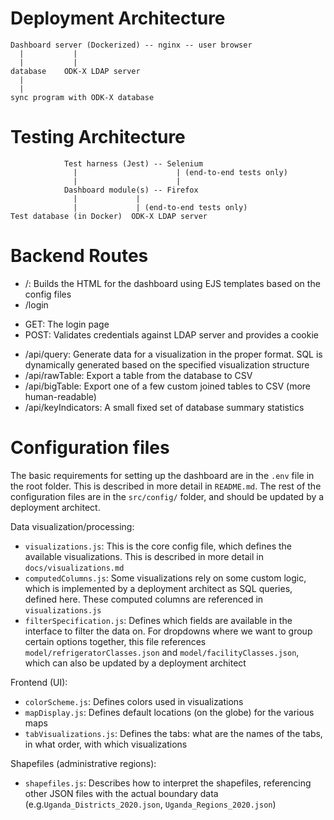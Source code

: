 # Deployment Architecture
```
Dashboard server (Dockerized) -- nginx -- user browser
  |           |
  |           |
database    ODK-X LDAP server
  |
  |
sync program with ODK-X database
```

# Testing Architecture
```
            Test harness (Jest) -- Selenium
              |                      | (end-to-end tests only)
              |                      |
            Dashboard module(s) -- Firefox
              |             |
              |             | (end-to-end tests only)
Test database (in Docker)  ODK-X LDAP server
```

# Backend Routes
* /: Builds the HTML for the dashboard using EJS templates based on the config files
* /login
 - GET:  The login page
 - POST: Validates credentials against LDAP server and provides a cookie
* /api/query: Generate data for a visualization in the proper format. SQL is dynamically generated based on the specified visualization structure
* /api/rawTable: Export a table from the database to CSV
* /api/bigTable: Export one of a few custom joined tables to CSV (more human-readable)
* /api/keyIndicators: A small fixed set of database summary statistics

# Configuration files
The basic requirements for setting up the dashboard are in the `.env` file in the root folder. This is described in more detail in `README.md`.  The rest of the configuration files are in the `src/config/` folder, and should be updated by a deployment architect.

Data visualization/processing:
 * `visualizations.js`: This is the core config file, which defines the available visualizations. This is described in more detail in `docs/visualizations.md`
 * `computedColumns.js`: Some visualizations rely on some custom logic, which is implemented by a deployment architect as SQL queries, defined here. These computed columns are referenced in `visualizations.js`
 * `filterSpecification.js`: Defines which fields are available in the interface to filter the data on. For dropdowns where we want to group certain options together, this file references `model/refrigeratorClasses.json` and `model/facilityClasses.json`, which can also be updated by a deployment architect

Frontend (UI):
 * `colorScheme.js`: Defines colors used in visualizations
 * `mapDisplay.js`: Defines default locations (on the globe) for the various maps
 * `tabVisualizations.js`: Defines the tabs: what are the names of the tabs, in what order, with which visualizations

Shapefiles (administrative regions):
 * `shapefiles.js`: Describes how to interpret the shapefiles, referencing other JSON files with the actual boundary data (e.g.`Uganda_Districts_2020.json`, `Uganda_Regions_2020.json`)
